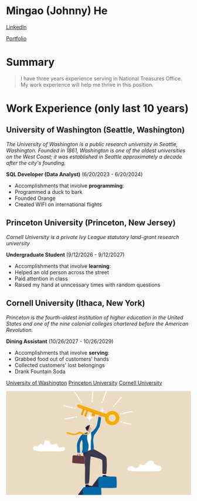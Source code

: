 # Mingao (Johnny) He


[LinkedIn](https://www.linkedin.com/in/mingao-h-7p/)

[Portfolio](https://dimentio233.github.io/JohnnyHePortfolio/)

# Summary

>I have three years experience serving in National Treasures Office. My work experience will help me thrive in this position.

# Work Experience (only last 10 years)

## University of Washington (Seattle, Washington)

*The University of Washington is a public research university in Seattle, Washington. Founded in 1861, Washington is one of the oldest universities on the West Coast; it was established in Seattle approximately a decade after the city's founding.*

**SQL Developer (Data Analyst)** (6/20/2023 - 6/20/2024)

- Accomplishments that involve **programming**:
- Programmed a duck to bark
- Founded Orange
- Created WIFI on international flights

## Princeton University (Princeton, New Jersey)

*Cornell University is a private Ivy League statutory land-grant research university*

**Undergraduate Student** (9/12/2026 - 9/12/2027)

- Accomplishments that involve **learning**:
- Helped an old person across the street
- Paid attention in class
- Raised my hand at unncessary times with random questions

## Cornell University (Ithaca, New York)

*Princeton is the fourth-oldest institution of higher education in the United States and one of the nine colonial colleges chartered before the American Revolution.*

**Dining Assistant** (10/26/2027 - 10/26/2029)

- Accomplishments that involve **serving**:
- Grabbed food out of customers' hands
- Collected customers' lost belongings
- Drank Fountain Soda


[University of Washington](https://www.washington.edu/)
[Princeton University](https://www.princeton.edu/)
[Cornell University](https://www.cornell.edu/)

![career photo](/career.jpg)